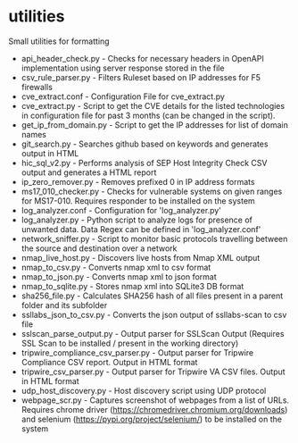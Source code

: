 # utilities
Small utilities for formatting

* api_header_check.py - Checks for necessary headers in OpenAPI implementation using server response stored in the file
* csv_rule_parser.py - Filters Ruleset based on IP addresses for F5 firewalls
* cve_extract.conf - Configuration File for cve_extract.py
* cve_extract.py - Script to get the CVE details for the listed technologies in configuration file for past 3 months (can be changed in the script).
* get_ip_from_domain.py - Script to get the IP addresses for list of domain names
* git_search.py - Searches github based on keywords and generates output in HTML
* hic_sql_v2.py - Performs analysis of SEP Host Integrity Check CSV output and generates a HTML report
* ip_zero_remover.py - Removes prefixed 0 in IP address formats
* ms17_010_checker.py - Checks for vulnerable systems on given ranges for MS17-010. Requires responder to be installed on the system
* log_analyzer.conf - Configuration for 'log_analyzer.py'
* log_analyzer.py - Python script to analyze logs for presence of unwanted data. Data Regex can be defined in 'log_analyzer.conf'
* network_sniffer.py - Script to monitor basic protocols travelling between the source and destination over a network
* nmap_live_host.py - Discovers live hosts from Nmap XML output
* nmap_to_csv.py - Converts nmap xml to csv format
* nmap_to_json.py - Converts nmap xml to json format
* nmap_to_sqlite.py - Stores nmap xml into SQLite3 DB format
* sha256_file.py - Calculates SHA256 hash of all files present in a parent folder and its subfolder
* ssllabs_json_to_csv.py - Converts the json output of ssllabs-scan to csv file
* sslscan_parse_output.py - Output parser for SSLScan Output (Requires SSL Scan to be installed / present in the working directory)
* tripwire_compliance_csv_parser.py - Output parser for Tripwire Compliance CSV report. Output in HTML format
* tripwire_csv_parser.py - Output parser for Tripwire VA CSV files. Output in HTML format
* udp_host_discovery.py - Host discovery script using UDP protocol
* webpage_scr.py - Captures screenshot of webpages from a list of URLs. Requires chrome driver (https://chromedriver.chromium.org/downloads) and selenium (https://pypi.org/project/selenium/) to be installed on the system
